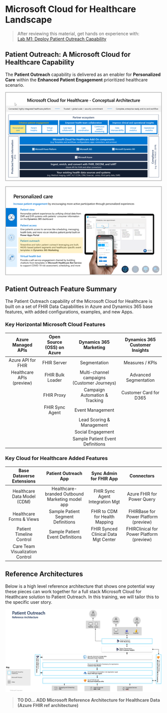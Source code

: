 # Microsoft Cloud for Healthcare Landscape
> After reviewing this material, get hands on experience with:<br>
[Lab M1: Deploy Patient Outreach Capability](./Lab_M1)

## Patient Outreach: A Microsoft Cloud for Healthcare Capability

The **Patient Outreach** capability is delivered as an enabler for **Personalized Care** within the **Enhanced Patient Engagement** prioritized healthcare scenario.

![Microsoft Cloud for Healthcare Conceptual Architecture](./MC4H_Ecosystem_PersonalizedCare.png)

![Personalized Care Capabilities including Patient Outreach](./PersonalizedCare_Capabilities.png)

## Patient Outreach Feature Summary

The Patient Outreach capability of the Microsoft Cloud for Healthcare is built on a set of FHIR Data Capabilities in Azure and Dynamics 365 base features, with added configurations, examples, and new Apps. 

### Key Horizontal Microsoft Cloud Features
| **Azure Managed APIs** | **Open Source (OSS) on Azure** |  **Dynamics 365 Marketing** | **Dynamics 365 Customer Insights** | 
| :---: | :---: | :----: | :---: |
| Azure API for FHIR | FHIR Server | Segmentation | Measures / KPIs |
| Healthcare APIs (preview) | FHIR Bulk Loader | Multi-channel campaigns (Customer Journeys) | Advanced Segmentation |
| | FHIR Proxy  | Campaign Automation & Tracking | Customer Card for D365 |
| | FHIR Sync Agent | Event Management |  |
| | | Lead Scoring & Management | |
| | | Social Engagement| |
| | | Sample Patient Event Definitions | |

### Key Cloud for Healthcare Added Features
| **Base Dataverse Extensions** | **Patient Outreach App** | **Sync Admin for FHIR App** | **Connectors** 
| :---: | :---: | :---: | :---: |
| Healthcare Data Model (CDM) | Healthcare-branded Outbound Marketing model app | FHIR Sync Agent Integration Mgt | Azure FHIR for Power Query |
| Healthcare Forms & Views | Sample Patient Segment Definitions | FHIR to CDM for Health Mapping | FHIRBase for Power Platform  (preview) |
| Patient Timeline Control | Sample Patient Event Definitions | FHIR Synced Clinical Data Mgt Center | FHIRClinical for Power Platform (preview) |
| Care Team Visualization Control  | | | |



## Reference Architectures

Below is a high level reference architecture that shows one potential way these pieces can work together for a full stack Microsoft Cloud for Heatlhcare solution to Patient Outreach. In this training, we will tailor this to the specific user story. 

![Patient Outreach Reference Architecture](./PatientOutreach_RefArchitecture.png)

> **TO DO... ADD Microsoft Reference Architecture for Healthcare Data (Azure FHIR ref architecture)**